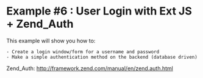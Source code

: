 Example #6 : User Login with Ext JS + Zend_Auth
===========

This example will show you how to:
	
	- Create a login window/form for a username and password
	- Make a simple authentication method on the backend (database driven)

Zend_Auth: http://framework.zend.com/manual/en/zend.auth.html